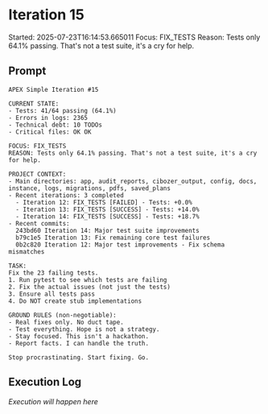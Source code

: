 # Iteration 15

Started: 2025-07-23T16:14:53.665011
Focus: FIX_TESTS
Reason: Tests only 64.1% passing. That's not a test suite, it's a cry for help.

## Prompt

```
APEX Simple Iteration #15

CURRENT STATE:
- Tests: 41/64 passing (64.1%)
- Errors in logs: 2365
- Technical debt: 10 TODOs
- Critical files: OK OK

FOCUS: FIX_TESTS
REASON: Tests only 64.1% passing. That's not a test suite, it's a cry for help.

PROJECT CONTEXT:
- Main directories: app, audit_reports, cibozer_output, config, docs, instance, logs, migrations, pdfs, saved_plans
- Recent iterations: 3 completed
  - Iteration 12: FIX_TESTS [FAILED] - Tests: +0.0%
  - Iteration 13: FIX_TESTS [SUCCESS] - Tests: +14.0%
  - Iteration 14: FIX_TESTS [SUCCESS] - Tests: +18.7%
- Recent commits:
  243bd60 Iteration 14: Major test suite improvements
  b79c1e5 Iteration 13: Fix remaining core test failures
  0b2c820 Iteration 12: Major test improvements - Fix schema mismatches

TASK:
Fix the 23 failing tests.
1. Run pytest to see which tests are failing
2. Fix the actual issues (not just the tests)
3. Ensure all tests pass
4. Do NOT create stub implementations

GROUND RULES (non-negotiable):
- Real fixes only. No duct tape.
- Test everything. Hope is not a strategy.
- Stay focused. This isn't a hackathon.
- Report facts. I can handle the truth.

Stop procrastinating. Start fixing. Go.
```

## Execution Log

_Execution will happen here_
